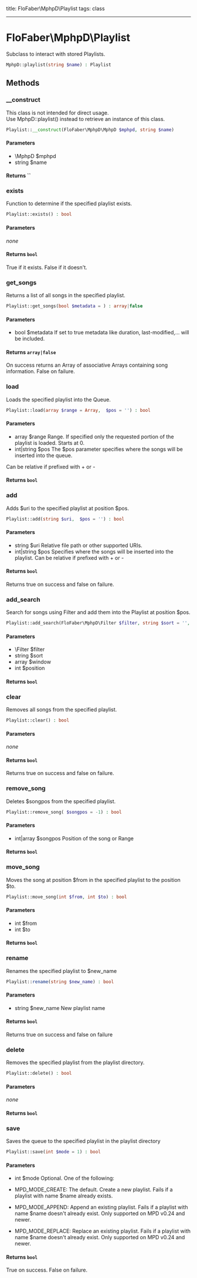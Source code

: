 title: FloFaber\MphpD\Playlist
tags: class

---

<h1 class="method-name">FloFaber\MphpD\Playlist</h1>
<p>Subclass to interact with stored Playlists.<br></p>

```php
MphpD::playlist(string $name) : Playlist
```

## Methods

<div class="method">
<h3 class="method-name">__construct</h3>
<p>This class is not intended for direct usage.<br>Use MphpD::playlist() instead to retrieve an instance of this class.</p>

```php
Playlist::__construct(FloFaber\MphpD\MphpD $mphpd, string $name)
```

#### Parameters

*  \MphpD $mphpd
*  string $name


#### Returns ``



</div><div class="method">
<h3 class="method-name">exists</h3>
<p>Function to determine if the specified playlist exists.<br></p>

```php
Playlist::exists() : bool
```

#### Parameters

*none*


#### Returns `bool`

True if it exists. False if it doesn't.


</div><div class="method">
<h3 class="method-name">get_songs</h3>
<p>Returns a list of all songs in the specified playlist.<br></p>

```php
Playlist::get_songs(bool $metadata = ) : array|false
```

#### Parameters

*  bool $metadata If set to true metadata like duration, last-modified,... will be included.


#### Returns `array|false`

On success returns an Array of associative Arrays containing song information. False on failure.


</div><div class="method">
<h3 class="method-name">load</h3>
<p>Loads the specified playlist into the Queue.<br></p>

```php
Playlist::load(array $range = Array,  $pos = '') : bool
```

#### Parameters

*  array $range Range. If specified only the requested portion of the playlist is loaded. Starts at 0.
*  int|string $pos The $pos parameter specifies where the songs will be inserted into the queue.

Can be relative if prefixed with + or -


#### Returns `bool`




</div><div class="method">
<h3 class="method-name">add</h3>
<p>Adds $uri to the specified playlist at position $pos.<br></p>

```php
Playlist::add(string $uri,  $pos = '') : bool
```

#### Parameters

*  string $uri Relative file path or other supported URIs.
*  int|string $pos Specifies where the songs will be inserted into the playlist.
Can be relative if prefixed with + or -


#### Returns `bool`

Returns true on success and false on failure.


</div><div class="method">
<h3 class="method-name">add_search</h3>
<p>Search for songs using Filter and add them into the Playlist at position $pos.<br></p>

```php
Playlist::add_search(FloFaber\MphpD\Filter $filter, string $sort = '', array $window = Array, int $position = -1) : bool
```

#### Parameters

*  \Filter $filter
*  string $sort
*  array $window
*  int $position


#### Returns `bool`




</div><div class="method">
<h3 class="method-name">clear</h3>
<p>Removes all songs from the specified playlist.<br></p>

```php
Playlist::clear() : bool
```

#### Parameters

*none*


#### Returns `bool`

Returns true on success and false on failure.


</div><div class="method">
<h3 class="method-name">remove_song</h3>
<p>Deletes $songpos from the specified playlist.<br></p>

```php
Playlist::remove_song( $songpos = -1) : bool
```

#### Parameters

*  int|array $songpos Position of the song or Range


#### Returns `bool`




</div><div class="method">
<h3 class="method-name">move_song</h3>
<p>Moves the song at position $from in the specified playlist to the position $to.<br></p>

```php
Playlist::move_song(int $from, int $to) : bool
```

#### Parameters

*  int $from
*  int $to


#### Returns `bool`




</div><div class="method">
<h3 class="method-name">rename</h3>
<p>Renames the specified playlist to $new_name<br></p>

```php
Playlist::rename(string $new_name) : bool
```

#### Parameters

*  string $new_name New playlist name


#### Returns `bool`

Returns true on success and false on failure


</div><div class="method">
<h3 class="method-name">delete</h3>
<p>Removes the specified playlist from the playlist directory.<br></p>

```php
Playlist::delete() : bool
```

#### Parameters

*none*


#### Returns `bool`




</div><div class="method">
<h3 class="method-name">save</h3>
<p>Saves the queue to the specified playlist in the playlist directory<br></p>

```php
Playlist::save(int $mode = 1) : bool
```

#### Parameters

*  int $mode Optional. One of the following:

* MPD_MODE_CREATE: The default. Create a new playlist. Fails if a playlist with name $name already exists.

* MPD_MODE_APPEND: Append an existing playlist. Fails if a playlist with name $name doesn't already exist.
                   Only supported on MPD v0.24 and newer.

* MPD_MODE_REPLACE: Replace an existing playlist. Fails if a playlist with name $name doesn't already exist.
                    Only supported on MPD v0.24 and newer.


#### Returns `bool`

True on success. False on failure.


</div>